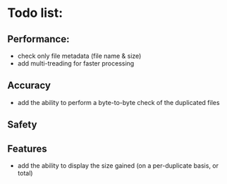 # Todo list:

## Performance:
- check only file metadata (file name & size)
- add multi-treading for faster processing

## Accuracy
- add the ability to perform a byte-to-byte check of the duplicated files

## Safety

## Features
- add the ability to display the size gained (on a per-duplicate basis, or total)
